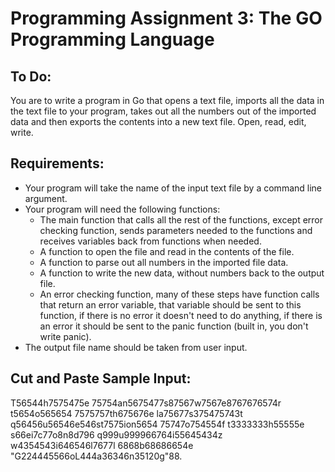 # Programming Assignment 3: The GO Programming Language

## To Do:
You are to write a program in Go that opens a text file, imports all the data in the text file to your program, takes out all the numbers out of the imported data and then exports the contents into a new text file.  Open, read, edit, write.

## Requirements:
- Your program will take the name of the input text file by a command line argument. 
- Your program will need the following functions:
  - The main function that calls all the rest of the functions, except error checking function, sends parameters needed to the functions and receives variables back from functions when needed.  
  - A function to open the file and read in the contents of the file. 
  - A function to parse out all numbers in the imported file data. 
  - A function to write the new data, without numbers back to the output file.
  - An error checking function, many of these steps have function calls that return an error variable, that variable should be sent to this function, if there is no error it doesn't need to do anything, if there is an error it should be sent to the panic function (built in, you don't write panic).
- The output file name should be taken from user input.

## Cut and Paste Sample Input:
T56544h7575475e 75754an5675477s87567w7567e8767676574r
t5654o565654 7575757th675676e la75677s375475743t
q56456u56546e546st7575ion5654 75747o754554f
t3333333h55555e s66ei7c77o8n8d796 q999u999966764i55645434z
w4354543i646546l7677l 6868b68686654e "G224445566oL444a36346n35120g"88.
